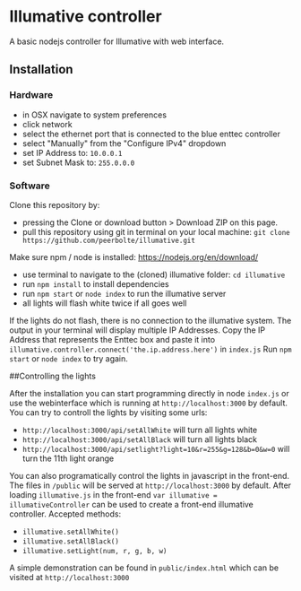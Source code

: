 Illumative controller
=====================

A basic nodejs controller for Illumative with web interface.

## Installation

### Hardware

- in OSX navigate to system preferences
- click network
- select the ethernet port that is connected to the blue enttec controller
- select "Manually" from the "Configure IPv4" dropdown
- set IP Address to: `10.0.0.1`
- set Subnet Mask to: `255.0.0.0`

### Software

Clone this repository by:
- pressing the Clone or download button > Download ZIP on this page.
- pull this repository using git in terminal on your local machine: `git clone https://github.com/peerbolte/illumative.git`

Make sure npm / node is installed: https://nodejs.org/en/download/
- use terminal to navigate to the (cloned) illumative folder: `cd illumative`
- run `npm install` to install dependencies 
- run `npm start` or `node index` to run the illumative server
- all lights will flash white twice if all goes well

If the lights do not flash, there is no connection to the illumative system.
The output in your terminal will display multiple IP Addresses. Copy the IP Address that represents the Enttec box and paste it into `illumative.controller.connect('the.ip.address.here')` in `index.js`
Run `npm start` or `node index` to try again. 

##Controlling the lights

After the installation you can start programming directly in node `index.js` or use the webinterface which is running at `http://localhost:3000` by default. 
You can try to controll the lights by visiting some urls:
- `http://localhost:3000/api/setAllWhite` will turn all lights white
- `http://localhost:3000/api/setAllBlack` will turn all lights black
- `http://localhost:3000/api/setlight?light=10&r=255&g=128&b=0&w=0` will turn the 11th light orange

You can also programatically control the lights in javascript in the front-end. The files in `/public` will be served at `http://localhost:3000` by default. 
After loading `illumative.js` in the front-end `var illumative = illumativeController` can be used to create a front-end illumative controller.
Accepted methods:
- `illumative.setAllWhite()`
- `illumative.setAllBlack()`
- `illumative.setLight(num, r, g, b, w)`

A simple demonstration can be found in `public/index.html` which can be visited at `http://localhost:3000`